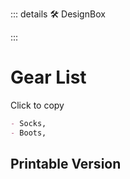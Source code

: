 ::: details 🛠 <dev>DesignBox</dev> 



:::

# Gear List

Click to copy

```md
- Socks,
- Boots,
```


## Printable Version